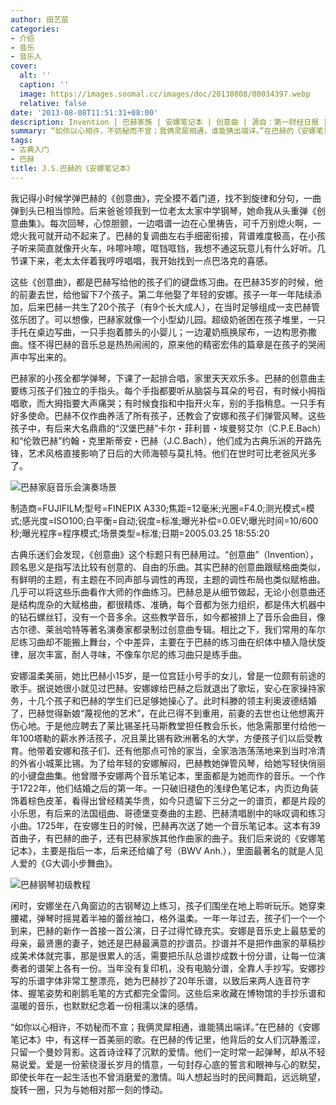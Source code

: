 ```yaml
---
author: 田艺苗
categories:
- 介绍
- 音乐
- 音乐人
cover:
  alt: ''
  caption: ''
  image: https://images.soomal.cc/images/doc/20130808/00034397.webp
  relative: false
date: '2013-08-08T11:51:31+08:00'
description: Invention | 巴赫家族 | 安娜笔记本 | 创意曲 | 源自：第一财经日报 | 版权：转载 |  平均/总评分：10.00/70
summary: “如你以心相许，不妨秘而不宣；我俩灵犀相通，谁能猜出端详。”在巴赫的《安娜笔记本》中，有这样一首美丽的歌。在巴赫的传记里，他背后的女人们沉静羞涩，只留一个曼妙背影。这首诗诠释了沉默的爱情。他们一定时常一起弹琴，却从不轻易说爱。爱是一份萦绕漫长岁月的情意，一句封存心底的誓言和眼神与心的默契……
tags:
- 古典入门
- 巴赫
title: J.S.巴赫的《安娜笔记本》
---
```


我记得小时候学弹巴赫的《创意曲》，完全摸不着门道，找不到旋律和分句，一曲弹到头已相当惊险。后来爸爸领我到一位老太太家中学钢琴，她命我从头重弹《创意曲集》。每次回琴，心惊胆颤，一边唱谱一边在心里祷告，可千万别熄火啊，一熄火我可就开动不起来了。巴赫的复调曲左右手细密衔接，背谱难度极高，在小孩子听来简直就像开火车，咔嚓咔嚓，哐铛哐铛，我想不通这玩意儿有什么好听。几节课下来，老太太伴着我哼哼唱唱，我开始找到一点巴洛克的喜感。

这些《创意曲》，都是巴赫写给他的孩子们的键盘练习曲。在巴赫35岁的时候，他的前妻去世，给他留下7个孩子。第二年他娶了年轻的安娜。孩子一年一年陆续添加，后来巴赫一共生了20个孩子（有9个长大成人），在当时足够组成一支巴赫管弦乐团了。可以想像，巴赫家就像一个小型幼儿园。超级奶爸困在孩子堆里，一只手托在桌边写曲，一只手抱着膝头的小婴儿；一边灌奶瓶换尿布，一边构思弥撒曲。怪不得巴赫的音乐总是热热闹闹的，原来他的精密宏伟的篇章是在孩子的哭闹声中写出来的。

巴赫家的小孩全都学弹琴，下课了一起排合唱，家里天天欢乐多。巴赫的创意曲主要练习孩子们独立的手指头。每个手指都要听从脑袋与耳朵的号召，有时候小拇指唱歌，而大拇指要大声痛哭；有时候食指和中指开火车，别的手指稍息。一只手有好多使命。巴赫不仅作曲养活了所有孩子，还教会了安娜和孩子们弹管风琴。这些孩子中，有后来大名鼎鼎的“汉堡巴赫”卡尔・菲利普・埃曼努艾尔（C.P.E.Bach）和“伦敦巴赫”约翰・克里斯蒂安・巴赫（J.C.Bach），他们成为古典乐派的开路先锋，艺术风格直接影响了日后的大师海顿与莫扎特。他们在世时可比老爸风光多了。

![巴赫家庭音乐会演奏场景](https://images.soomal.cc/images/doc/20130808/00034397.webp)

制造商=FUJIFILM;型号=FINEPIX A330;焦距=12毫米;光圈=F4.0;测光模式=模式;感光度=ISO100;白平衡=自动;锐度=标准;曝光补偿=0.0EV;曝光时间=10/600秒;曝光程序=程序模式;场景类型=标准;日期=2005.03.25 18:55:20



古典乐迷们会发现，《创意曲》这个标题只有巴赫用过。“创意曲”（Invention），顾名思义是指写法比较有创意的、自由的乐曲。其实巴赫的创意曲跟赋格曲类似，有鲜明的主题，有主题在不同声部与调性的再现，主题的调性布局也类似赋格曲。几乎可以将这些乐曲看作大师的作曲练习。巴赫总是从细节做起，无论小创意曲还是结构庞杂的大赋格曲，都很精炼、准确，每个音都为张力组织，都是伟大机器中的钻石螺丝钉，没有一个音多余。这些教学音乐，如今都被排上了音乐会曲目，像古尔德、莱翁哈特等著名演奏家都录制过创意曲专辑。相比之下，我们常用的车尔尼练习曲却不能搬上舞台，个中差异，主要在于巴赫的练习曲在织体中植入隐伏旋律，层次丰富，耐人寻味，不像车尔尼的练习曲只是练手曲。

安娜温柔美丽，她比巴赫小15岁，是一位宫廷小号手的女儿，曾是一位颇有前途的歌手。据说她很小就见过巴赫。安娜嫁给巴赫之后就退出了歌坛，安心在家操持家务，十几个孩子和巴赫的学生们已足够她操心了。此时科滕的领主利奥波德结婚了，巴赫觉得新娘“蔑视他的艺术”，在此已得不到重用，前妻的去世也让他想离开伤心地。于是他应聘去了莱比锡圣托马斯教堂担任教会乐长，他急需那里付给他一年100塔勒的薪水养活孩子，况且莱比锡有欧洲著名的大学，方便孩子们以后受教育。他带着安娜和孩子们、还有他那点可怜的家当，全家浩浩荡荡地来到当时冷清的外省小城莱比锡。为了给年轻的安娜解闷，巴赫教她弹管风琴，给她写轻快俏丽的小键盘曲集。他曾赠予安娜两个音乐笔记本，里面都是为她而作的音乐。一个作于1722年，他们结婚之后的第一年。一只破旧褪色的浅绿色笔记本，内页边角装饰着棕色皮革，看得出曾经精美华贵，如今只遗留下三分之一的谱页，都是片段的小乐思，有后来的法国组曲、哥德堡变奏曲的主题、巴赫清唱剧中的咏叹调和练习小曲。1725年，在安娜生日的时候，巴赫再次送了她一个音乐笔记本。这本有39首曲子，有巴赫的曲子，还有巴赫家族其他作曲家的曲子。我们后来说的《安娜笔记本》，主要是指后一本，后来还给编了号（BWV Anh.），里面最著名的就是人见人爱的《G大调小步舞曲》。

![巴赫钢琴初级教程](https://images.soomal.cc/images/doc/20130808/00034396.webp)





闲时，安娜坐在八角窗边的古钢琴边上练习，孩子们围坐在地上聆听玩乐。她穿束腰裙，弹琴时摇晃着半袖的蕾丝袖口，格外温柔。一年一年过去，孩子们一个一个到来，巴赫的新作一首接一首公演，日子过得忙碌充实。安娜是音乐史上最慈爱的母亲，最贤惠的妻子，她还是巴赫最满意的抄谱员。抄谱并不是把作曲家的草稿抄成美术体就完事，那是很累人的活，需要把乐队总谱抄成数十份分谱，让每一位演奏者的谱架上各有一份。当年没有复印机，没有电脑分谱，全靠人手抄写。安娜抄写的乐谱字体非常工整漂亮，她为巴赫抄了20年乐谱，以致后来两人连音符字体、握笔姿势和削鹅毛笔的方式都完全雷同。这些后来收藏在博物馆的手抄乐谱和温暖的音乐，也默默纪念着一份相濡以沫的感情。

“如你以心相许，不妨秘而不宣；我俩灵犀相通，谁能猜出端详。”在巴赫的《安娜笔记本》中，有这样一首美丽的歌。在巴赫的传记里，他背后的女人们沉静羞涩，只留一个曼妙背影。这首诗诠释了沉默的爱情。他们一定时常一起弹琴，却从不轻易说爱。爱是一份萦绕漫长岁月的情意，一句封存心底的誓言和眼神与心的默契，即使长年在一起生活也不曾消磨爱的激情。叫人想起当时的民间舞蹈，远远眺望，旋转一圈，只为与她相对那一刻的悸动。